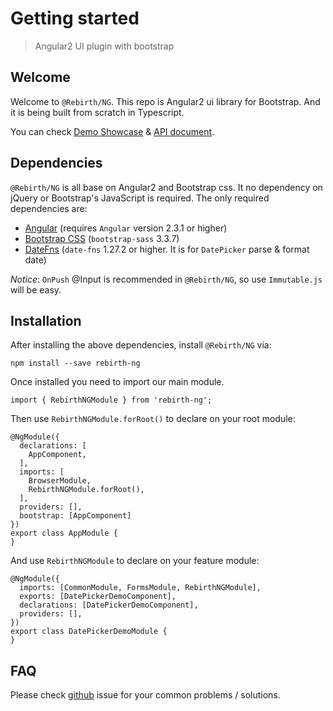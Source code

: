 # Getting started 

> Angular2 UI plugin with bootstrap

## Welcome

Welcome to `@Rebirth/NG`. This repo is Angular2 ui library for Bootstrap. And it is being built from scratch in Typescript.

You can check [Demo Showcase](/rebirth-ng) & [API document](/rebirth-ng/compodocs/overview.html).


## Dependencies

`@Rebirth/NG` is all base on Angular2 and Bootstrap css. It no dependency on jQuery or Bootstrap's JavaScript is required.
The only required dependencies are:

* [Angular](https://angular.io/) (requires `Angular` version 2.3.1 or higher)
* [Bootstrap CSS](http://getbootstrap.com/) (`bootstrap-sass` 3.3.7)
* [DateFns](https://date-fns.org/) (`date-fns` 1.27.2 or higher. It is for `DatePicker` parse & format date)


*Notice*: `OnPush` @Input is recommended in `@Rebirth/NG`, so use `Immutable.js` will be easy.

## Installation

After installing the above dependencies, install `@Rebirth/NG` via: 
  
    npm install --save rebirth-ng
  
Once installed you need to import our main module.

    import { RebirthNGModule } from 'rebirth-ng';
  
Then use `RebirthNGModule.forRoot()` to declare on your root module:

    
    @NgModule({
      declarations: [
        AppComponent,
      ],
      imports: [
        BrowserModule,
        RebirthNGModule.forRoot(),
      ],
      providers: [],
      bootstrap: [AppComponent]
    })
    export class AppModule {
    }


And use `RebirthNGModule` to declare on your feature module:

    @NgModule({
      imports: [CommonModule, FormsModule, RebirthNGModule],
      exports: [DatePickerDemoComponent],
      declarations: [DatePickerDemoComponent],
      providers: [],
    })
    export class DatePickerDemoModule {
    }

## FAQ

Please check [github](https://github.com/greengerong/rebirth-ng/issues) issue for your common problems / solutions.
